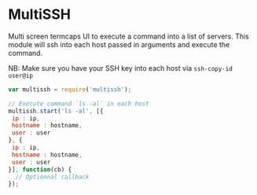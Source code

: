 
# MultiSSH

Multi screen termcaps UI to execute a command into a list of servers.
This module will ssh into each host passed in arguments and execute the command.

NB: Make sure you have your SSH key into each host via `ssh-copy-id user@ip`


```javascript
var multissh = require('multissh');

// Execute command `ls -al` in each host
multissh.start('ls -al', [{
 ip : ip,
 hostname : hostname,
 user : user
}, {
 ip : ip,
 hostname : hostname,
 user : user
}], function(cb) {
  // Optionnal callback
});
```
